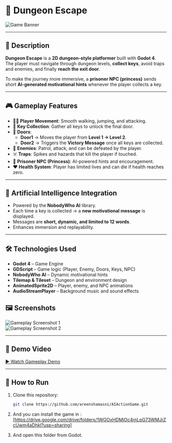 # 🏰 Dungeon Escape  

![Game Banner](docs/banner.png) <!-- Replace with your own image -->

---

## 📖 Description  
**Dungeon Escape** is a **2D dungeon-style platformer** built with **Godot 4**.  
The player must navigate through dungeon levels, **collect keys**, avoid traps and enemies, and finally **reach the exit door**.  

To make the journey more immersive, a **prisoner NPC (princess)** sends short **AI-generated motivational hints** whenever the player collects a key.  

---

## 🎮 Gameplay Features  
- 👨‍🦱 **Player Movement**: Smooth walking, jumping, and attacking.  
- 🔑 **Key Collection**: Gather all keys to unlock the final door.  
- 🚪 **Doors**:  
  - **Door1** → Moves the player from **Level 1 → Level 2**.  
  - **Door2** → Triggers the **Victory Message** once all keys are collected.  
- 🧌 **Enemies**: Patrol, attack, and can be defeated by the player.  
- ☠️ **Traps**: Spikes and hazards that kill the player if touched.  
- 👑 **Prisoner NPC (Princess)**: AI-powered hints and encouragement.  
- ❤️ **Health System**: Player has limited lives and can die if health reaches zero.  

---

## 🤖 Artificial Intelligence Integration  
- Powered by the **NobodyWho AI** library.  
- Each time a key is collected → a **new motivational message** is displayed.  
- Messages are **short, dynamic, and limited to 12 words**.  
- Enhances immersion and replayability.  

---

## 🛠️ Technologies Used  
- **Godot 4** – Game Engine  
- **GDScript** – Game logic (Player, Enemy, Doors, Keys, NPC)  
- **NobodyWho AI** – Dynamic motivational hints  
- **Tilemap & Tileset** – Dungeon and environment design  
- **AnimatedSprite2D** – Player, enemy, and NPC animations  
- **AudioStreamPlayer** – Background music and sound effects  



## 🖼️ Screenshots  
![Gameplay Screenshot 1](docs/screenshot1.png)  
![Gameplay Screenshot 2](docs/screenshot2.png)  

---

## 🎥 Demo Video  
[▶ Watch Gameplay Demo](https://github.com/yourusername/DungeonEscape/demo.mp4) <!-- Replace with actual link -->

---

## 🚀 How to Run  
1. Clone this repository:  
   ```bash
   git clone https://github.com/areenshamasni/AIActionGame.git
   ```

   
2. And you can install the game in :
[https://drive.google.com/drive/folders/1WGOxHDMjOc4mLpG73WMJrZcUwm4aDhkl?usp=sharing]


3. And open this folder from Godot.

